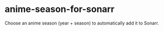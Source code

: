 # anime-season-for-sonarr
Choose an anime season (year + season) to automatically add it to Sonarr.
